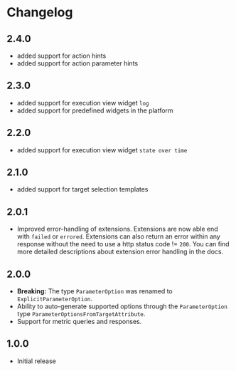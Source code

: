 # Changelog

## 2.4.0

- added support for action hints
- added support for action parameter hints

## 2.3.0

- added support for execution view widget `log`
- added support for predefined widgets in the platform

## 2.2.0

- added support for execution view widget `state over time`

## 2.1.0

 - added support for target selection templates

## 2.0.1

 - Improved error-handling of extensions. Extensions are now able end with `failed` or `errored`. Extensions can also return an error within any response without
  the need to use a http status code != `200`. You can find more detailed descriptions about extension error handling in the docs.

## 2.0.0

 - **Breaking:** The type `ParameterOption` was renamed to `ExplicitParameterOption`.
 - Ability to auto-generate supported options through the `ParameterOption` type `ParameterOptionsFromTargetAttribute`.
 - Support for metric queries and responses.

## 1.0.0

 - Initial release
